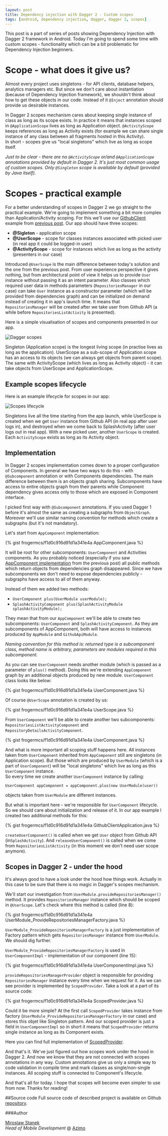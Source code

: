 ```yaml
---
layout: post
title: Dependency injection with Dagger 2 - Custom scopes
tags: [android, dependency injection, dagger, dagger 2, scopes]
---
```


This post is a part of series of posts showing Dependency Injection with Dagger 2 framework in Android. Today I'm going to spend some time with custom scopes - functionality which can be a bit problematic for Dependency Injection beginners.

# Scope - what does it give us?

Almost every project uses singletons - for API clients, database helpers, analytics managers etc. But since we don't care about instantiation (because of Dependency Injection framework), we shouldn't think about how to get these objects in our code. Instead of it `@Inject` annotation should provide us desirable instances.

In Dagger 2 scopes mechanism cares about keeping single instance of class as long as its scope exists. In practice it means that instances scoped in `@ApplicationScope` lives as long as Application object. `@ActivityScope` keeps references as long as Activity exists (for example we can share single instance of any class between all fragments hosted in this Activity).  
In short - scopes give us "local singletons" which live as long as scope itself.  

*Just to be clear - there are no `@ActivityScope` or/and `@ApplicationScope` annotations provided by default in Dagger 2. It's just most common usage of custom scopes. Only `@Singleton` scope is available by default (provided by Java itself).*

# Scopes - practical example

For a better understanding of scopes in Dagger 2 we go straight to the practical example. We're going to implement something a bit more complex than Application/Activity scoping. For this we'll use our [GithubClient] example from [previous post]. Our app should have three scopes:

- **@Sigleton** - application scope
- **@UserScope** - scope for classes instances associated with picked user (in real app it could be logged-in user)
- **@ActivityScope** - scope for instances which live as long as the activity (presenters in our case)

Introduced `@UserScope` is the main difference between today's solution and the one from the previous post. From user experience perspective it gives nothing, but from architectural point of view it helps us to provide `User` instance without passing it as an intent parameter. Also classes which required user data in methods parameters (`RepositoriesManager` in our case) can take `User` instance as a constructor parameter (which will be provided from dependencies graph) and can be initialized on demand instead of creating it in app's launch time. It means that `RepositoriesManager` will be created after we take user from Github API (a while before `RepositoriesListActivity` is presented).

Here is a simple visualisation of scopes and components presented in our app.

![Dagger scopes](/images/15/dagger-scopes.png "Dagger scopes")

Singleton (Application scope) is the longest living scope (in practise lives as long as the application). UserScope as a sub-scope of Application scope has an access to its objects (we can always get objects from parent scope). The same with ActivityScope (which lives as long as Activity object) - it can take objects from UserScope and ApplicationScope.

## Example scopes lifecycle

Here is an example lifecycle for scopes in our app:

![Scopes lifecycle](/images/15/scopes-lifecycle.png "Scopes lifecycle")

Singletons live all the time starting from the app launch, while UserScope is created when we get `User` instance from Github API (in real app after user logs in), and destroyed when we come back to SplashActivity (after user logs out in real app). With a new picked user, another `UserScope` is created.  
Each `ActivityScope` exists as long as its Activity object.

## Implementation

In Dagger 2 scopes implementation comes down to a proper configuration of Components. In general we have two ways to do this - with `@Subcomponent` annotation or with Components dependencies. The main difference between them is an objects graph sharing. Subcomponents have access to entire objects graph from their parents while Component dependency gives access only to those which are exposed in Component interface.

I picked first way with `@Subcomponent` annotations. If you used Dagger 1 before it's almost the same as creating a subgraphs from `ObjectGraph`. Moreover we'll use similar naming convention for methods which create a subgraphs (but it's not mandatory).

Let's start from `AppComponent` implementation:

{% gist frogermcs/f1d0c916d91d1a341e4a AppComponent.java %}

It will be root for other subcomponents: `UserComponent` and Activities components. As you probably noticed (especially if you saw [AppComponent implementation] from the previous post) all public methods which return objects from dependencies graph disappeared. Since we have subcomponents we don't need to expose dependencies publicly - subgraphs have access to all of them anyway.

Instead of them we added two methods:

- `UserComponent plus(UserModule userModule);`
- `SplashActivityComponent plus(SplashActivityModule splashActivityModule);`

They mean that from our `AppComponent` we'll be able to create two subcomponents: `UserComponent` and `SplashActivityComponent`. As they are subcomponents of AppComponent, both will have access to instances produced by `AppModule` and `GithubApiModule`. 

*Naming convention for this method is: returned type is a subcomponent class, method name is arbitrary, parameters are modules required in this subcomponent.*

As you can see `UserComponent` needs another module (which is passed as a parameter of `plus()` method). Doing this we're extending `AppComponent` graph by an additional objects produced by new module. `UserComponent` class looks like below:

{% gist frogermcs/f1d0c916d91d1a341e4a UserComponent.java %}

Of course `@UserScope` annotation is created by us:

{% gist frogermcs/f1d0c916d91d1a341e4a UserScope.java %}

From `UserComponent` we'll be able to create another two subcomponents: `RepositoriesListActivityComponent` and `RepositoryDetailsActivityComponent`.

{% gist frogermcs/f1d0c916d91d1a341e4a UserComponent.java %}

And what is more important all scoping stuff happens here. All instances taken from `UserComponent` inherited from `AppComponent` still are singletons (in Application scope). But those which are produced by `UserModule` (which is a part of `UserComponent`) will be "local singletons" which live as long as this `UserComponent` instance.  
So every time we create another `UserComponent` instance by calling:

`UserComponent appComponent = appComponent.plus(new UserModule(user))`

objects taken from `UserModule` are different instances.

But what is important here - we're responsible for `UserComponent` lifecycle. So we should care about initialization and release of it. In our app example I created two additional methods for this:

{% gist frogermcs/f1d0c916d91d1a341e4a GithubClientApplication.java %}

`createUserComponent()` is called when we get `User` object from Github API (in`SplashActivity`). And `releaseUserComponent()` is called when we come from `RepositoriesListActivity` (in this moment we don't need user scope anymore).

## Scopes in Dagger 2 - under the hood

It's always good to have a look under the hood how things work. Actually in this case to be sure that there is no magic in Dagger's scopes mechanism. 

We'll start our investigation from `UserModule.provideRepositoriesManager()` method. It provides `RepositoriesManager` instance which should be scoped in `@UserScope`. Let's check where this method is called (line 8):

{% gist frogermcs/f1d0c916d91d1a341e4a UserModule_ProvideRepositoriesManagerFactory.java %}

`UserModule_ProvideRepositoriesManagerFactory` is a just implementation of Factory pattern which gets `RepositoriesManager` instance from `UserModule`. We should dig further.

`UserModule_ProvideRepositoriesManagerFactory` is used in `UserComponentImpl` - implementation of our component (line 15):

{% gist frogermcs/f1d0c916d91d1a341e4a UserComponentImpl.java %}

`provideRepositoriesManagerProvider` object is responsible for providing `RepositoriesManager` instance every time when we request for it. As we can see provider is implemented by `ScopedProvider`. Take a look at a part of its source code:

{% gist frogermcs/f1d0c916d91d1a341e4a ScopedProvider.java %}

Could it be more simple? At the first call `ScopedProvider` takes instance from factory (`UserModule_ProvideRepositoriesManagerFactory` in our case) and stores this objet like Singleton pattern. And our scoped provider is just a field in `UserComponentImpl` so in short it means that `ScopedProvider` returns single instance as long as its Component exists.

Here you can find full implementation of [ScopedProvider]. 

And that's it. We've just figured out how scopes work under the hood in Dagger 2. And now we know that they are not connected with scopes annotations in any way. Custom annotations give us only a simple way to code validation in compile time and mark classes as single/non-single instances. All scoping stuff is connected to Component's lifecycle.

And that's all for today. I hope that scopes will become even simpler to use from now. Thanks for reading!

##Source code
Full source code of described project is available on Github [repository].

###Author

[Miroslaw Stanek]  
*Head of Mobile Development* @ [Azimo]

[Singleton]:https://en.wikipedia.org/wiki/Singleton_pattern
[previous post]:http://frogermcs.github.io/dependency-injection-with-dagger-2-the-api/
[AppComponent implementation]:https://github.com/frogermcs/GithubClient/blob/1bf53a2a36c8a85435e877847b987395e482ab4a/app/src/main/java/frogermcs/io/githubclient/AppComponent.java
[GithubClient]:https://github.com/frogermcs/GithubClient
[ScopedProvider]:https://github.com/google/dagger/blob/master/core/src/main/java/dagger/internal/ScopedProvider.java
[repository]:https://github.com/frogermcs/GithubClient
[Miroslaw Stanek]:http://about.me/froger_mcs
[Azimo]:https://azimo.com